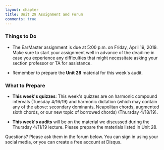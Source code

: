 ```yaml
---
layout: chapter
title: Unit 29 Assignment and Forum
comments: true
---
```


### Things to Do

- The EarMaster assignment is due at 5:00 p.m. on Friday, April 19, 2019. Make sure to start your assignment well in advance of the deadline in case you experience any difficulties that might necessitate asking your section professor or TA for assistance.

- Remember to prepare the **Unit 28** material for this week's audit.

### What to Prepare

- **This week's quizzes**: This week's quizzes are on harmonic compound intervals (Tuesday 4/16/19) and harmonic dictation (which may contain any of the above: secondary dominants, Neapolitan chords, augmented sixth chords, or our new topic of borrowed chords) (Thursday 4/18/19).

- **This week's audits** will be on the material we discussed during the Thursday 4/11/19 lecture. Please prepare the materials listed in Unit 28.

Questions? Please ask them in the forum below. You can sign in using your social media, or you can create a free account at Disqus.